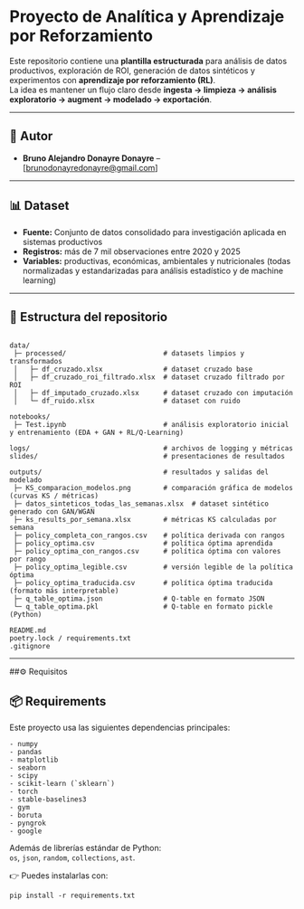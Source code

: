 # Proyecto de Analítica y Aprendizaje por Reforzamiento

Este repositorio contiene una **plantilla estructurada** para análisis de datos productivos, exploración de ROI, generación de datos sintéticos y experimentos con **aprendizaje por reforzamiento (RL)**.  
La idea es mantener un flujo claro desde **ingesta → limpieza → análisis exploratorio → augment → modelado → exportación**.


---

## 👥 Autor
- **Bruno Alejandro Donayre Donayre** – [brunodonayredonayre@gmail.com] 

---

## 📊 Dataset
- **Fuente:** Conjunto de datos consolidado para investigación aplicada en sistemas productivos  
- **Registros:** más de 7 mil observaciones entre 2020 y 2025  
- **Variables:** productivas, económicas, ambientales y nutricionales (todas normalizadas y estandarizadas para análisis estadístico y de machine learning)  

---

## 📂 Estructura del repositorio

```

data/
 ├─ processed/                        # datasets limpios y transformados
 │   ├─ df_cruzado.xlsx               # dataset cruzado base
 │   ├─ df_cruzado_roi_filtrado.xlsx  # dataset cruzado filtrado por ROI
 │   ├─ df_imputado_cruzado.xlsx      # dataset cruzado con imputación
 │   └─ df_ruido.xlsx                 # dataset con ruido

notebooks/
 ├─ Test.ipynb                        # análisis exploratorio inicial y entrenamiento (EDA + GAN + RL/Q-Learning)

logs/                                 # archivos de logging y métricas
slides/                               # presentaciones de resultados

outputs/                              # resultados y salidas del modelado
 ├─ KS_comparacion_modelos.png        # comparación gráfica de modelos (curvas KS / métricas)
 ├─ datos_sinteticos_todas_las_semanas.xlsx  # dataset sintético generado con GAN/WGAN
 ├─ ks_results_por_semana.xlsx        # métricas KS calculadas por semana
 ├─ policy_completa_con_rangos.csv    # política derivada con rangos
 ├─ policy_optima.csv                 # política óptima aprendida
 ├─ policy_optima_con_rangos.csv      # política óptima con valores por rango
 ├─ policy_optima_legible.csv         # versión legible de la política óptima
 ├─ policy_optima_traducida.csv       # política óptima traducida (formato más interpretable)
 ├─ q_table_optima.json               # Q-table en formato JSON
 └─ q_table_optima.pkl                # Q-table en formato pickle (Python)

README.md
poetry.lock / requirements.txt
.gitignore

```

---

##⚙️ Requisitos

## 📦 Requirements

Este proyecto usa las siguientes dependencias principales:
```
- numpy  
- pandas  
- matplotlib  
- seaborn  
- scipy  
- scikit-learn (`sklearn`)  
- torch  
- stable-baselines3  
- gym  
- boruta  
- pyngrok  
- google  
```
Además de librerías estándar de Python:  
`os`, `json`, `random`, `collections`, `ast`.

👉 Puedes instalarlas con:
```
pip install -r requirements.txt
```
